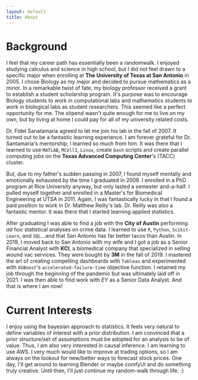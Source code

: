 ```yaml
---
layout: default
title: About
---
```


# Background
I feel that my career path has essentially been a randomwalk. I enjoyed studying calculus and science in high school, but 
I did not feel drawn to a specific major when enrolling at **The University of Texas at San Antonio** in 2005.
I chose Biology as my major and decided to pursue mathematics as a minor. In a remarkable twist of fate, 
my biology professor received a grant to establish a student scholarship program. It's purpose was to encourage Biology students to work in 
computational labs and mathematics students to work in biological labs as student researchers. This seemed like a perfect opportunity for me. 
The stipend wasn't quite enough for me to live on my own, but by living at home I could pay for all of my university related costs. 

Dr. Fidel Sanatamaria agreed to let me join his lab in the fall of 2007. It turned out to be a fantastic learning experience. 
I am forever grateful for Dr. Santamaria's mentorship; I learned so much from him. It was there that I learned to use `MATLAB`, 
`MCell3`, `Linux`, create `bash` scripts and create parallel computing jobs on the **Texas Advanced Computing Center**'s (TACC) cluster.

But, due to my father's sudden passing in 2007, I found myself mentally and emotionally exhausted by the time I graduated in 2009. 
I enrolled in a PhD program at Rice University anyway, but only lasted a semester and-a-half. I pulled myself together and 
enrolled in a Master's for Biomedical Engineering at UTSA in 2011. Again, I was fantastically lucky in that I found a paid 
position to work in Dr. Matthew Reilly's lab. Dr. Reilly was also a fantastic mentor. It was there that I started learning
applied statistics.

After graduating I was able to find a job with the **City of Austin** performing _ad hoc_ statistical analyses on crime data.
I learned  to use `R`, `Python`, `Scikit-Learn`, and `SQL`...and that San Antonio has far better tacos than Austin.
In 2019, I moved back to San Antonio with my wife and I got a job as a Senior Financial Analyst with **KCI**, a biomedical company 
that specialized in selling wound vac services. They were bought by **3M** in the fall of 2019. I mastered the art of creating 
compelling dashboards with `Tableau` and experimented with `XGBoost`'s `accelerated-failure-time` objective function.
I retained my job through the beginning of the pandemic but was ultimately laid off in 2021. I was then able to find work 
with *EY* as a Senior Data Analyst. And that is where I am now!

# Current Interests
I enjoy using the bayesian approach to statistics. It feels very natural to define variables of interest with a prior distribution. 
I am convinced that a prior structure/set of assumptions must be adopted for an analysis to be of value. Thus, I am also 
very interested in causal inference. I am learning to use AWS. I very much would like to improve at trading options, so I 
am always on the lookout for new/better ways to forecast stock prices. One day, I'll get around to learning Blender or 
maybe comfyUI and do something truly creative. Until then, I'll just continue my random-walk through life. :) 